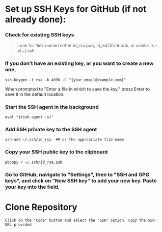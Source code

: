 # Set up SSH Keys for GitHub (if not already done):
### Check for existing SSH keys
> Look for files named either id_rsa.pub, id_ed25519.pub, or similar
    ls -al ~/.ssh
### If you don't have an existing key, or you want to create a new one,
    ssh-keygen -t rsa -b 4096 -C "{your_email@example.com}"
When prompted to "Enter a file in which to save the key," press Enter to save it in the default location.
### Start the SSH agent in the background
    eval "$(ssh-agent -s)"
### Add SSH private key to the SSH agent
    ssh-add ~/.ssh/id_rsa  ## or the appropriate file name
### Copy your SSH public key to the clipboard
    pbcopy < ~/.ssh/id_rsa.pub
### Go to GitHub, navigate to "Settings", then to "SSH and GPG keys", and click on "New SSH key" to add your new key. Paste your key into the field.

# Clone Repository
    Click on the "Code" button and select the "SSH" option. Copy the SSH URL provided

